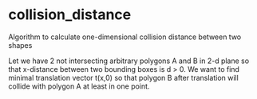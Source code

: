 # collision_distance
Algorithm to calculate one-dimensional collision distance between two shapes

Let we have 2 not intersecting arbitrary polygons A and B in 2-d plane so that x-distance between two bounding boxes is d > 0.
We want to find minimal translation vector t(x,0) so that polygon B after translation will collide with polygon A at least in one point.

